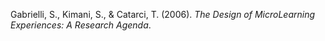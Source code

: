 Gabrielli, S., Kimani, S., & Catarci, T. (2006). _The Design of MicroLearning Experiences: A Research Agenda_.